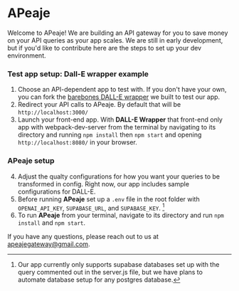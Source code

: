 # APeaje

Welcome to APeaje! We are building an API gateway for you to save money on your API queries as your app scales. We are still in early development, but if you'd like to contribute here are the steps to set up your dev environment.

### Test app setup: Dall-E wrapper example

1. Choose an API-dependent app to test with. If you don't have your own, you can fork the [barebones DALL-E wrapper](https://github.com/oslabs-beta/dalle-wrapper.git) we built to test our app.
2. Redirect your API calls to APeaje. By default that will be `http://localhost:3000/`
3. Launch your front-end app. With **DALL-E Wrapper** that front-end only app with webpack-dev-server from the terminal by navigating to its directory and running `npm install` then `npm start` and opening `http://localhost:8080/` in your browser.

### APeaje setup

4. Adjust the qualty configurations for how you want your queries to be transformed in config. Right now, our app includes sample configurations for DALL-E.
5. Before running **APeaje** set up a `.env` file in the root folder with `OPENAI_API_KEY`, `SUPABASE_URL`, and `SUPABASE_KEY`. [^1]
6. To run **APeaje** from your terminal, navigate to its directory and run `npm install` and `npm start`.

If you have any questions, please reach out to us at [apeajegateway@gmail.com](mailto:apeajegateway@gmail.com).

[^1]: Our app currently only supports supabase databases set up with the query commented out in the server.js file, but we have plans to automate database setup for any postgres database.
